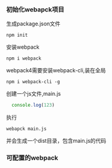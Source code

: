 ### 初始化webapck项目

生成package.json文件

    npm init

安装webpack

    npm i webpack

webpack4需要安装webpack-cli,装在全局

    npm i webpack-cli -g 

创建一个js文件,main.js
```js
  console.log(123)
```
执行

    webapck main.js
并会生成一个dist目录，包含main.js的代码


### 可配置的webpack

